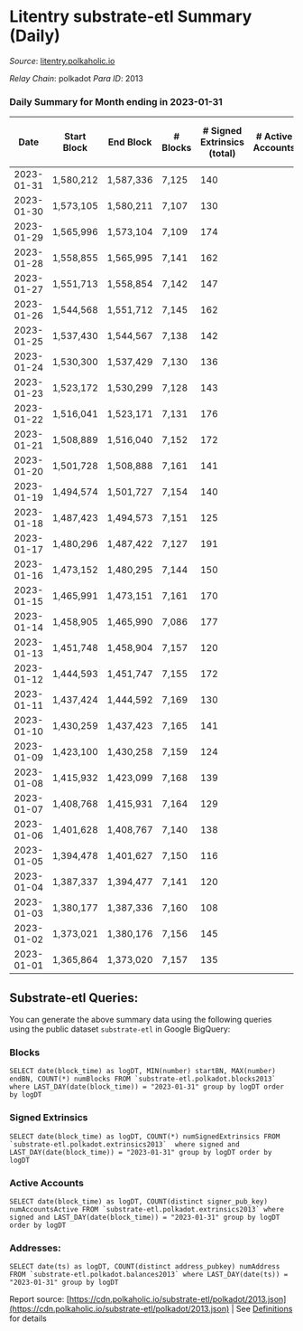 # Litentry substrate-etl Summary (Daily)

_Source_: [litentry.polkaholic.io](https://litentry.polkaholic.io)

*Relay Chain*: polkadot
*Para ID*: 2013



### Daily Summary for Month ending in 2023-01-31


| Date | Start Block | End Block | # Blocks | # Signed Extrinsics (total) | # Active Accounts | # Passive | # New | # Addresses with Balances | # Events | # Transfers | # XCM Transfers In | # XCM Transfers Out |
| ---- | ----------- | --------- | -------- | --------------------------- | ----------------- | --------- | ----- | ------------------------- | -------- | ----------- | ------------------ | ------------------- |
| 2023-01-31 | 1,580,212 | 1,587,336 | 7,125  | 140 |  |  |  | 4,751 | 20,152 |   |   |   |
| 2023-01-30 | 1,573,105 | 1,580,211 | 7,107  | 130 |  |  |  | 4,751 | 21,691 |   |   |   |
| 2023-01-29 | 1,565,996 | 1,573,104 | 7,109  | 174 |  |  |  | 4,751 | 21,904 |   |   |   |
| 2023-01-28 | 1,558,855 | 1,565,995 | 7,141  | 162 |  |  | 1 | 4,751 | 21,853 |   |   |   |
| 2023-01-27 | 1,551,713 | 1,558,854 | 7,142  | 147 |  |  |  | 4,750 | 21,732 |   |   |   |
| 2023-01-26 | 1,544,568 | 1,551,712 | 7,145  | 162 |  |  | 1 | 4,750 | 21,816 |   |   |   |
| 2023-01-25 | 1,537,430 | 1,544,567 | 7,138  | 142 |  |  |  | 4,749 | 21,626 |   |   |   |
| 2023-01-24 | 1,530,300 | 1,537,429 | 7,130  | 136 |  |  |  | 4,749 | 21,533 |   |   |   |
| 2023-01-23 | 1,523,172 | 1,530,299 | 7,128  | 143 |  |  | 1 | 4,749 | 21,505 |   |   |   |
| 2023-01-22 | 1,516,041 | 1,523,171 | 7,131  | 176 |  |  | 2 | 4,748 | 21,694 |   |   |   |
| 2023-01-21 | 1,508,889 | 1,516,040 | 7,152  | 172 |  |  |  | 4,747 | 21,676 |   |   |   |
| 2023-01-20 | 1,501,728 | 1,508,888 | 7,161  | 141 |  |  |  | 4,748 | 21,436 |   |   |   |
| 2023-01-19 | 1,494,574 | 1,501,727 | 7,154  | 140 |  |  |  | 4,748 | 21,333 |   |   |   |
| 2023-01-18 | 1,487,423 | 1,494,573 | 7,151  | 125 |  |  |  | 4,748 | 21,088 |   |   |   |
| 2023-01-17 | 1,480,296 | 1,487,422 | 7,127  | 191 |  |  | 1 | 4,748 | 21,360 |   |   |   |
| 2023-01-16 | 1,473,152 | 1,480,295 | 7,144  | 150 |  |  |  | 4,747 | 21,028 |   |   |   |
| 2023-01-15 | 1,465,991 | 1,473,151 | 7,161  | 170 |  |  | 1 | 4,747 | 21,233 |   |   |   |
| 2023-01-14 | 1,458,905 | 1,465,990 | 7,086  | 177 |  |  |  | 4,746 | 21,073 |   |   |   |
| 2023-01-13 | 1,451,748 | 1,458,904 | 7,157  | 120 |  |  |  | 4,746 | 20,838 |   |   |   |
| 2023-01-12 | 1,444,593 | 1,451,747 | 7,155  | 172 |  |  | 3 | 4,746 | 21,118 |   |   |   |
| 2023-01-11 | 1,437,424 | 1,444,592 | 7,169  | 130 |  |  |  | 4,743 | 20,835 |   |   |   |
| 2023-01-10 | 1,430,259 | 1,437,423 | 7,165  | 141 |  |  |  | 4,744 | 20,840 |   |   |   |
| 2023-01-09 | 1,423,100 | 1,430,258 | 7,159  | 124 |  |  |  | 4,744 | 20,708 |   |   |   |
| 2023-01-08 | 1,415,932 | 1,423,099 | 7,168  | 139 |  |  |  | 4,744 | 20,807 |   |   |   |
| 2023-01-07 | 1,408,768 | 1,415,931 | 7,164  | 129 |  |  |  | 4,744 | 20,666 |   |   |   |
| 2023-01-06 | 1,401,628 | 1,408,767 | 7,140  | 138 |  |  |  | 4,744 | 20,645 |   |   |   |
| 2023-01-05 | 1,394,478 | 1,401,627 | 7,150  | 116 |  |  | 1 | 4,744 | 20,515 |   |   |   |
| 2023-01-04 | 1,387,337 | 1,394,477 | 7,141  | 120 |  |  | 1 | 4,743 | 20,521 |   |   |   |
| 2023-01-03 | 1,380,177 | 1,387,336 | 7,160  | 108 |  |  |  | 4,742 | 20,428 |   |   |   |
| 2023-01-02 | 1,373,021 | 1,380,176 | 7,156  | 145 |  |  |  | 4,742 | 20,627 |   |   |   |
| 2023-01-01 | 1,365,864 | 1,373,020 | 7,157  | 135 |  |  | 1 | 4,742 | 20,487 |   |   |   |

## Substrate-etl Queries:
You can generate the above summary data using the following queries using the public dataset `substrate-etl` in Google BigQuery:


### Blocks
```
SELECT date(block_time) as logDT, MIN(number) startBN, MAX(number) endBN, COUNT(*) numBlocks FROM `substrate-etl.polkadot.blocks2013`  where LAST_DAY(date(block_time)) = "2023-01-31" group by logDT order by logDT
```


### Signed Extrinsics
```
SELECT date(block_time) as logDT, COUNT(*) numSignedExtrinsics FROM `substrate-etl.polkadot.extrinsics2013`  where signed and LAST_DAY(date(block_time)) = "2023-01-31" group by logDT order by logDT
```


### Active Accounts
```
SELECT date(block_time) as logDT, COUNT(distinct signer_pub_key) numAccountsActive FROM `substrate-etl.polkadot.extrinsics2013` where signed and LAST_DAY(date(block_time)) = "2023-01-31" group by logDT order by logDT
```


### Addresses:
```
SELECT date(ts) as logDT, COUNT(distinct address_pubkey) numAddress FROM `substrate-etl.polkadot.balances2013` where LAST_DAY(date(ts)) = "2023-01-31" group by logDT
```



Report source: [https://cdn.polkaholic.io/substrate-etl/polkadot/2013.json](https://cdn.polkaholic.io/substrate-etl/polkadot/2013.json) | See [Definitions](/DEFINITIONS.md) for details
